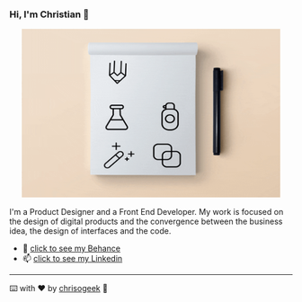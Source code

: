 ### Hi, I'm Christian :dragon_face:

<p align="center">
  <img width="460" height="300" src="https://github.com/chrisogeek/chrisogeek/blob/master/giphy.gif">
</p>

I'm a Product Designer and a Front End Developer. My work is focused on the design of digital products and the convergence between the business idea, the design of interfaces and the code. 

* 🚀 [click to see my Behance](https://www.behance.net/christianortiz7)
* 📫 [click to see my Linkedin](https://www.linkedin.com/in/christianortiztorres/)


------------

⌨️ with ❤️ by [chrisogeek](https://github.com/chrisogeek) :dragon_face:

<!--
**chrisogeek/chrisogeek** is a ✨ _special_ ✨ repository because its `README.md` (this file) appears on your GitHub profile.


